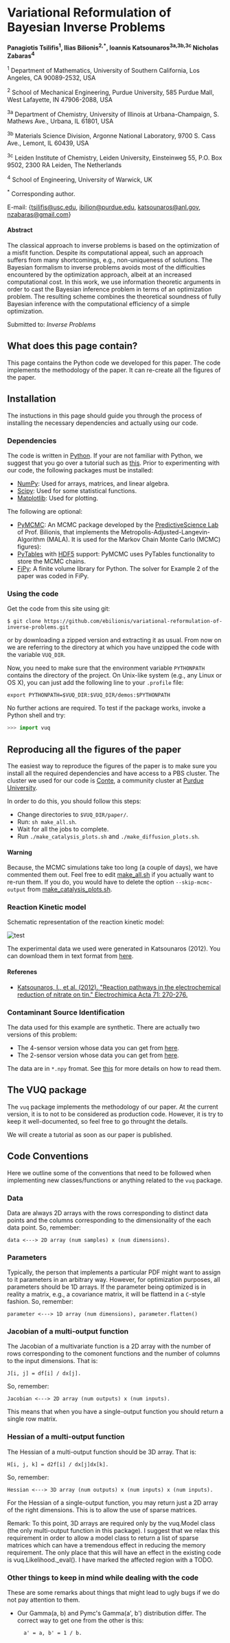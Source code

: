 Variational Reformulation of Bayesian Inverse Problems
================================================================

**Panagiotis Tsilifis<sup>1</sup>, Ilias Bilionis<sup>2,*</sup>, Ioannis Katsounaros<sup>3a,3b,3c</sup> Nicholas Zabaras<sup>4</sup>**

<sup>1</sup>
Department of Mathematics, University of Southern California, Los Angeles, CA 90089-2532, USA<sup>2</sup>
School of Mechanical Engineering, Purdue University, 585 Purdue Mall, West Lafayette, IN 47906-2088, USA<sup>3a</sup>
Department of Chemistry, University of Illinois at Urbana-Champaign, S. Mathews Ave., Urbana, IL 61801, USA<sup>3b</sup>
Materials Science Division, Argonne National Laboratory, 9700 S. Cass Ave., Lemont, IL 60439, USA<sup>3c</sup>
Leiden Institute of Chemistry, Leiden University, Einsteinweg 55, P.O. Box 9502, 2300 RA Leiden, The Netherlands<sup>4</sup>
School of Engineering, University of Warwick, UK

<sup>*</sup>
Corresponding author.E-mail: {<tsilifis@usc.edu>, <ibilion@purdue.edu>, <katsounaros@anl.gov>, <nzabaras@gmail.com>}#### Abstract
The classical approach to inverse problems is based on the optimization of a misfit function. Despite its computational appeal, such an approach suffers from many shortcomings, e.g., non-uniqueness of solutions. The Bayesian formalism to inverse problems avoids most of the difficulties encountered by the optimization approach, albeit at an increased computational cost. In this work, we use information theoretic arguments in order to cast the Bayesian inference problem in terms of an optimization problem. The resulting scheme combines the theoretical soundness of fully Bayesian inference with the computational efficiency of a simple optimization.

Submitted to: *Inverse Problems*

What does this page contain?
----------------------------

This page contains the Python code we developed for this paper.
The code implements the methodology of the paper.
It can re-create all the figures of the paper.

Installation
------------
The instuctions in this page should guide you through the process of installing the necessary dependencies and actually using our code.

### Dependencies
The code is written in [Python](http://https://www.python.org).
If your are not familiar with Python, we suggest that you go over a tutorial such as
[this](https://docs.python.org/2/tutorial/index.html).
Prior to experimenting with our code, the following packages must be installed:
+ [NumPy](http://www.numpy.org): Used for arrays, matrices, and linear algebra.
+ [Scipy](http://www.scipy.org/scipylib/index.html): Used for some statistical functions.
+ [Matplotlib](http://matplotlib.org): Used for plotting.

The following are optional:
+ [PyMCMC](https://github.com/ebilionis/py-mcmc): An MCMC package developed by the [PredictiveScience Lab](http://web.ics.purdue.edu/~ibilion/) of Prof. Bilionis, that implements the Metropolis-Adjusted-Langevin-Algorithm (MALA). It is used for the Markov Chain Monte Carlo (MCMC) figures):
+ [PyTables](http://www.pytables.org/moin) with [HDF5](http://www.hdfgroup.org/HDF5/) support: PyMCMC uses PyTables functionality to store the MCMC chains.
+ [FiPy](http://www.ctcms.nist.gov/fipy/): A finite volume library for Python. The solver for Example 2 of the paper was coded in FiPy.

### Using the code
Get the code from this site using git:

	$ git clone https://github.com/ebilionis/variational-reformulation-of-inverse-problems.git
	
or by downloading a zipped version and extracting it as usual.
From now on we are referring to the directory at which you have unzipped the code with the variable `VUQ_DIR`.

Now, you need to make sure that the environment variable `PYTHONPATH` contains the directory of the project. On Unix-like system (e.g., any Linux or OS X), you can just add the following line to your `.profile` file:

	export PYTHONPATH=$VUQ_DIR:$VUQ_DIR/demos:$PYTHONPATH

No further actions are required.
To test if the package works, invoke a Python shell and try:
```python
>>> import vuq
```


	
Reproducing all the figures of the paper
----------------------------------------

The easiest way to reproduce the figures of the paper is to make sure you install all
the required dependencies and have access to a PBS cluster.
The cluster we used for our code is [Conte](https://www.rcac.purdue.edu/compute/conte/),
a community cluster at [Purdue University](www.purdue.edu).

In order to do this, you should follow this steps:
+ Change directories to `$VUQ_DIR/paper/`.
+ Run: `sh make_all.sh`.
+ Wait for all the jobs to complete.
+ Run `./make_catalysis_plots.sh` and `./make_diffusion_plots.sh`.

#### Warning
Because, the MCMC simulations take too long (a couple of days), we have commented them out.
Feel free to edit [make_all.sh](paper/make_all.sh) if you actually want to re-run them.
If you do, you would have to delete the option `--skip-mcmc-output` from [make_catalysis_plots.sh](paper/make_catalysis_plots.sh).

### Reaction Kinetic model

Schematic representation of the reaction kinetic model:

![test](images/scheme_1.png)

The experimental data we used were generated in Katsounaros (2012). You can download them in text format from [here](paper/examples/catalysis_data.txt).

#### Referenes
- [Katsounaros, I., et al. (2012). "Reaction pathways in the electrochemical reduction of nitrate on tin." Electrochimica Acta 71: 270-276.](http://www.sciencedirect.com/science/article/pii/S0013468612005208)

### Contaminant Source Identification

The data used for this example are synthetic. There are actually two versions of this problem:
+ The 4-sensor version whose data you can get from [here](paper/examples/diffusion_data_noise.npy).
+ The 2-sensor version whose data you can get from [here](paper/examples/diffusion_upperlowercenters_data_noise.npy).

The data are in `*.npy` fromat. See [this](http://docs.scipy.org/doc/numpy/reference/routines.io.html) for more details on how to read them.

The VUQ package
---------------
The `vuq` package implements the methodology of our paper. At the current version, it is
to not to be considered as production code.
However, it is try to keep it well-documented, so feel free to go throught the details.

We will create a tutorial as soon as our paper is published.

Code Conventions
-----------

Here we outline some of the conventions that need to be followed when
implementing new classes/functions or anything related to the `vuq`
package.

### Data
Data are always 2D arrays with the rows corresponding to distinct data
points and the columns corresponding to the dimensionality of the each
data point. So, remember:

    data <---> 2D array (num samples) x (num dimensions).

### Parameters
Typically, the person that implements a particular PDF might want to
assign to it parameters in an arbitrary way. However, for optimization
purposes, all parameters should be 1D arrays. If the parameter being
optimized is in reality a matrix, e.g., a covariance matrix, it will
be flattend in a `C`-style fashion. So, remember:

    parameter <---> 1D array (num dimensions), parameter.flatten()

### Jacobian of a multi-output function

The Jacobian of a multivariate function is a 2D array with the number of
rows corresponding to the comonent functions and the number of columns
to the input dimensions. That is:

    J[i, j] = df[i] / dx[j].

So, remember:

    Jacobian <---> 2D array (num outputs) x (num inputs).

This means that when you have a single-output function you should return
a single row matrix.

### Hessian of a multi-output function
The Hessian of a multi-output function should be 3D array. That is:

    H[i, j, k] = d2f[i] / dx[j]dx[k].

So, remember:

    Hessian <---> 3D array (num outputs) x (num inputs) x (num inputs).

For the Hessian of a single-output function, you may return just a 2D array of
the right dimensions. This is to allow the use of sparse matrices.

Remark: To this point, 3D arrays are required only by the vuq.Model class (the
only multi-output function in this package). I suggest that we relax this
requirement in order to allow a model class to return a list of sparse matrices
which can have a tremendous effect in reducing the memory requirement. The only
place that this will have an effect in the existing code is
vuq.Likelihood._eval(). I have marked the affected region with a TODO.

### Other things to keep in mind while dealing with the code
These are some remarks about things that might lead to ugly bugs if we do not
pay attention to them.
- Our Gamma(a, b) and Pymc's Gamma(a', b') distribution differ. The
      correct way to get one from the other is this:
        
        a' = a, b' = 1 / b.
